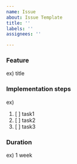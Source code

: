 ```yaml
---
name: Issue
about: Issue Template
title: ''
labels: ''
assignees: ''

---
```


### Feature
ex) title

### Implementation steps
ex)
1. [ ] task1
2. [ ] task2
3. [ ] task3

### Duration
ex) 1 week
